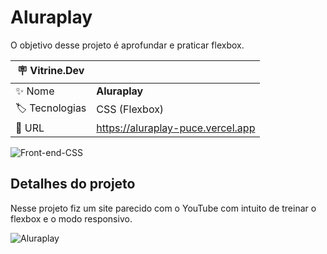 # Aluraplay

O objetivo desse projeto é aprofundar e praticar flexbox.

| :placard: Vitrine.Dev |     |
| -------------  | --- |
| :sparkles: Nome        | **Aluraplay**
| :label: Tecnologias | CSS (Flexbox)
| :rocket: URL         | https://aluraplay-puce.vercel.app

![Front-end-CSS](https://github.com/laisaf7/Aluraplay/assets/137813392/e8270264-55ee-4260-ac64-428c8f19b609)


## Detalhes do projeto

Nesse projeto fiz um site parecido com o YouTube com intuito de treinar o flexbox e o modo responsivo.

![Aluraplay](https://github.com/laisaf7/Aluraplay/assets/137813392/048331af-44d8-436c-b7be-895b0fea0f46#vitrinedev)

